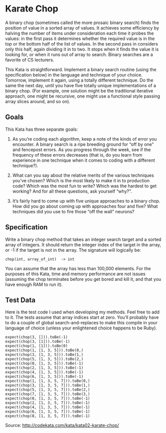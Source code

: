 # Karate Chop

A binary chop (sometimes called the more prosaic binary search) finds the position of value in a sorted array of values. It achieves some efficiency by halving the number of items under consideration each time it probes the values: in the first pass it determines whether the required value is in the top or the bottom half of the list of values. In the second pass in considers only this half, again dividing it in to two. It stops when it finds the value it is looking for, or when it runs out of array to search. Binary searches are a favorite of CS lecturers.

This Kata is straightforward. Implement a binary search routine (using the specification below) in the language and technique of your choice. Tomorrow, implement it again, using a totally different technique. Do the same the next day, until you have five totally unique implementations of a binary chop. (For example, one solution might be the traditional iterative approach, one might be recursive, one might use a functional style passing array slices around, and so on).

## Goals

This Kata has three separate goals:

1. As you’re coding each algorithm, keep a note of the kinds of error you encounter. A binary search is a ripe breeding ground for “off by one” and fencepost errors. As you progress through the week, see if the frequency of these errors decreases (that is, do you learn from experience in one technique when it comes to coding with a different technique?).

2. What can you say about the relative merits of the various techniques you’ve chosen? Which is the most likely to make it in to production code? Which was the most fun to write? Which was the hardest to get working? And for all these questions, ask yourself “why?”.

3. It’s fairly hard to come up with five unique approaches to a binary chop. How did you go about coming up with approaches four and five? What techniques did you use to fire those “off the wall” neurons?

## Specification

Write a binary chop method that takes an integer search target and a sorted array of integers. It should return the integer index of the target in the array, or -1 if the target is not in the array. The signature will logically be:

```
chop(int, array_of_int)  -> int
```

You can assume that the array has less than 100,000 elements. For the purposes of this Kata, time and memory performance are not issues (assuming the chop terminates before you get bored and kill it, and that you have enough RAM to run it).

## Test Data

Here is the test code I used when developing my methods. Feel free to add to it. The tests assume that array indices start at zero. You’ll probably have to do a couple of global search-and-replaces to make this compile in your language of choice (unless your enlightened choice happens to be Ruby).

```
expect(chop(3, [])).toBe(-1)
expect(chop(3, [1])).toBe(-1)
expect(chop(1, [1])).toBe(0)
expect(chop(1, [1, 3, 5])).toBe(0,)
expect(chop(3, [1, 3, 5])).toBe(1,)
expect(chop(5, [1, 3, 5])).toBe(2,)
expect(chop(0, [1, 3, 5])).toBe(-1)
expect(chop(2, [1, 3, 5])).toBe(-1)
expect(chop(4, [1, 3, 5])).toBe(-1)
expect(chop(6, [1, 3, 5])).toBe(-1)
expect(chop(1, [1, 3, 5, 7])).toBe(0,)
expect(chop(3, [1, 3, 5, 7])).toBe(1,)
expect(chop(5, [1, 3, 5, 7])).toBe(2,)
expect(chop(7, [1, 3, 5, 7])).toBe(3,)
expect(chop(0, [1, 3, 5, 7])).toBe(-1)
expect(chop(2, [1, 3, 5, 7])).toBe(-1)
expect(chop(4, [1, 3, 5, 7])).toBe(-1)
expect(chop(6, [1, 3, 5, 7])).toBe(-1)
expect(chop(8, [1, 3, 5, 7])).toBe(-1)
```

Source: http://codekata.com/kata/kata02-karate-chop/
